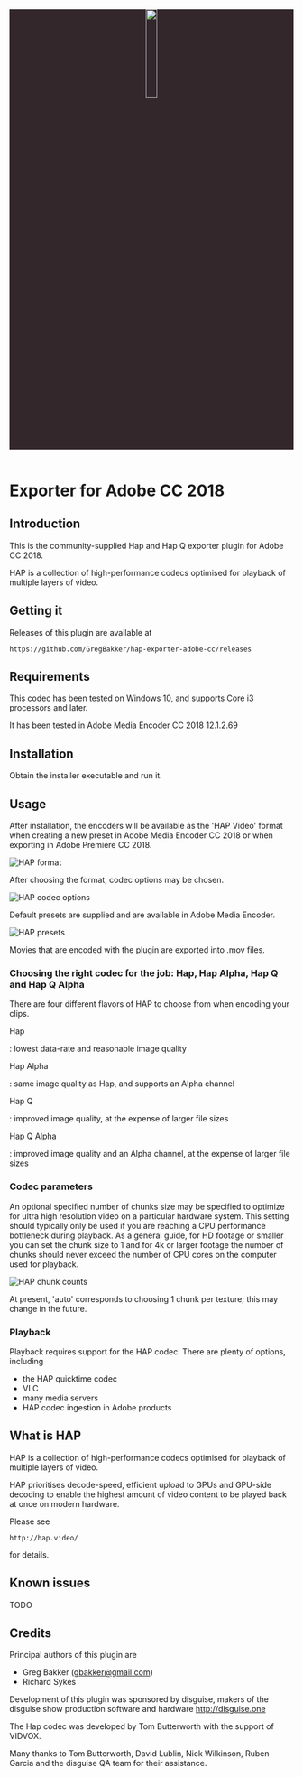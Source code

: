 <header>
<div position="absolute" left="0" top="0" style="background-color:#33272C;">
<a href="http://hap.video"><img src="../../asset/hap-logo.svg" width="20%" height="auto"></a>
</div>
</header>

# Exporter for Adobe CC 2018

## Introduction

This is the community-supplied Hap and Hap Q exporter plugin for Adobe CC 2018.

HAP is a collection of high-performance codecs optimised for playback of multiple layers of video.

## Getting it

Releases of this plugin are available at

    https://github.com/GregBakker/hap-exporter-adobe-cc/releases

## Requirements

This codec has been tested on Windows 10, and supports Core i3 processors and later.

It has been tested in Adobe Media Encoder CC 2018 12.1.2.69

## Installation

Obtain the installer executable and run it.

## Usage

After installation, the encoders will be available as the 'HAP Video' format when creating a new preset in Adobe Media Encoder CC 2018 or when exporting in Adobe Premiere CC 2018.

![HAP format](format-option.png)

After choosing the format, codec options may be chosen.

![HAP codec options](codec-options.png)

Default presets are supplied and are available in Adobe Media Encoder.

![HAP presets](media-encoder-presets.png)

Movies that are encoded with the plugin are exported into .mov files.

### Choosing the right codec for the job: Hap, Hap Alpha, Hap Q and Hap Q Alpha

There are four different flavors of HAP to choose from when encoding your clips.


Hap

:   lowest data-rate and reasonable image quality

Hap Alpha

:   same image quality as Hap, and supports an Alpha channel

Hap Q

:   improved image quality, at the expense of larger file sizes

Hap Q Alpha

:   improved image quality and an Alpha channel, at the expense of larger file sizes

### Codec parameters

An optional specified number of chunks size may be specified to optimize for ultra high resolution video on a particular hardware system. This setting should typically only be used if you are reaching a CPU performance bottleneck during playback. As a general guide, for HD footage or smaller you can set the chunk size to 1 and for 4k or larger footage the number of chunks should never exceed the number of CPU cores on the computer used for playback.

![HAP chunk counts](chunk-counts.png)

At present, 'auto' corresponds to choosing 1 chunk per texture; this may change in the future.

### Playback

Playback requires support for the HAP codec. There are plenty of options, including

-  the HAP quicktime codec
-  VLC
-  many media servers
-  HAP codec ingestion in Adobe products

## What is HAP

HAP is a collection of high-performance codecs optimised for playback of multiple layers of video.

HAP prioritises decode-speed, efficient upload to GPUs and GPU-side decoding to enable the highest amount of video content to be played back at once on modern hardware.

Please see

    http://hap.video/

for details.

## Known issues

TODO

## Credits

Principal authors of this plugin are

-  Greg Bakker (gbakker@gmail.com)
-  Richard Sykes

Development of this plugin was sponsored by disguise, makers of the disguise show production software and hardware
    http://disguise.one

The Hap codec was developed by Tom Butterworth with the support of VIDVOX.

Many thanks to Tom Butterworth, David Lublin, Nick Wilkinson, Ruben Garcia and the disguise QA team for their assistance.



